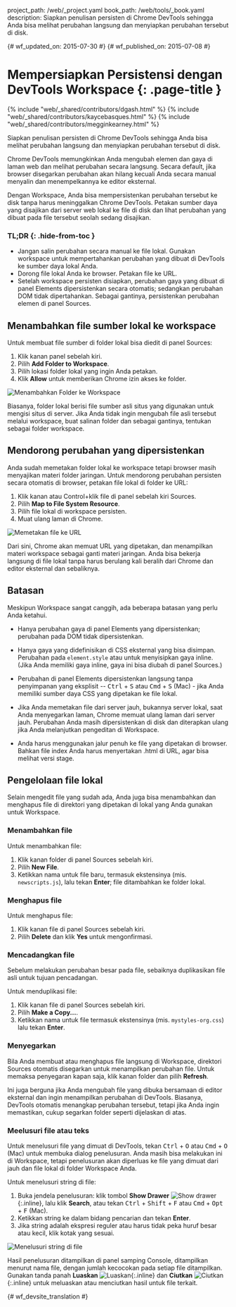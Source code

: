 project_path: /web/_project.yaml
book_path: /web/tools/_book.yaml
description: Siapkan penulisan persisten di Chrome DevTools sehingga Anda bisa melihat perubahan langsung dan menyiapkan perubahan tersebut di disk.

{# wf_updated_on: 2015-07-30 #}
{# wf_published_on: 2015-07-08 #}

# Mempersiapkan Persistensi dengan DevTools Workspace {: .page-title }

{% include "web/_shared/contributors/dgash.html" %}
{% include "web/_shared/contributors/kaycebasques.html" %}
{% include "web/_shared/contributors/megginkearney.html" %}

Siapkan penulisan persisten di Chrome DevTools sehingga Anda bisa melihat perubahan langsung dan menyiapkan perubahan tersebut di disk.

Chrome DevTools memungkinkan Anda mengubah elemen dan gaya
di laman web dan melihat perubahan secara langsung.
Secara default, jika browser disegarkan perubahan akan hilang
kecuali Anda secara manual menyalin dan menempelkannya ke editor eksternal.

Dengan Workspace, Anda bisa mempersistenkan perubahan tersebut ke disk
tanpa harus meninggalkan Chrome DevTools.
Petakan sumber daya yang disajikan dari server web lokal ke file di disk
dan lihat perubahan yang dibuat pada file tersebut seolah sedang disajikan.


### TL;DR {: .hide-from-toc }
- Jangan salin perubahan secara manual ke file lokal. Gunakan workspace untuk mempertahankan perubahan yang dibuat di DevTools ke sumber daya lokal Anda.
- Dorong file lokal Anda ke browser. Petakan file ke URL.
- Setelah workspace persisten disiapkan, perubahan gaya yang dibuat di panel Elements dipersistenkan secara otomatis; sedangkan perubahan DOM tidak dipertahankan. Sebagai gantinya, persistenkan perubahan elemen di panel Sources.


## Menambahkan file sumber lokal ke workspace

Untuk membuat file sumber di folder lokal bisa diedit di panel Sources:

1. Klik kanan panel sebelah kiri.
2. Pilih **Add Folder to Workspace**.
3. Pilih lokasi folder lokal yang ingin Anda petakan.
4. Klik **Allow** untuk memberikan Chrome izin akses ke folder. 

![Menambahkan Folder ke Workspace](imgs/addfolder.png)

Biasanya, folder lokal berisi file sumber asli situs yang digunakan untuk mengisi situs di server. Jika Anda tidak ingin mengubah file asli tersebut melalui workspace, buat salinan folder dan sebagai gantinya, tentukan sebagai folder workspace.

## Mendorong perubahan yang dipersistenkan

Anda sudah memetakan folder lokal ke workspace
tetapi browser masih menyajikan materi folder jaringan.
Untuk mendorong perubahan persisten secara otomatis di browser,
petakan file lokal di folder ke URL:

1. Klik kanan atau Control+klik file di panel sebelah kiri Sources.
2. Pilih **Map to File System Resource**.
3. Pilih file lokal di workspace persisten.
4. Muat ulang laman di Chrome.

![Memetakan file ke URL](imgs/maptoresource.png)

Dari sini,
Chrome akan memuat URL yang dipetakan,
dan menampilkan materi workspace
sebagai ganti materi jaringan.
Anda bisa bekerja langsung di file lokal tanpa harus
berulang kali beralih dari Chrome dan editor eksternal dan sebaliknya.

## Batasan

Meskipun Workspace sangat canggih, ada beberapa batasan yang perlu Anda ketahui.

* Hanya perubahan gaya di panel Elements yang dipersistenkan; perubahan pada DOM tidak dipersistenkan.

* Hanya gaya yang didefinisikan di CSS eksternal yang bisa disimpan. Perubahan pada `element.style` atau untuk menyisipkan gaya inline. (Jika Anda memiliki gaya inline, gaya ini bisa diubah di panel Sources.)

* Perubahan di panel Elements dipersistenkan langsung tanpa penyimpanan yang eksplisit -- 
<kbd class="kbd">Ctrl</kbd> + <kbd class="kbd">S</kbd> atau <kbd class="kbd">Cmd</kbd> + <kbd class="kbd">S</kbd> (Mac) - jika Anda memiliki sumber daya CSS yang dipetakan ke file lokal.

* Jika Anda memetakan file dari server jauh, bukannya server lokal, saat Anda menyegarkan laman, Chrome memuat ulang laman dari server jauh. Perubahan Anda masih dipersistenkan di disk dan diterapkan ulang jika Anda melanjutkan pengeditan di Workspace.

* Anda harus menggunakan jalur penuh ke file yang dipetakan di browser. Bahkan file index Anda harus menyertakan .html di URL, agar bisa melihat versi stage.

## Pengelolaan file lokal

Selain mengedit file yang sudah ada,
Anda juga bisa menambahkan dan menghapus file
di direktori yang dipetakan di lokal yang Anda gunakan untuk Workspace.

### Menambahkan file

Untuk menambahkan file:

1. Klik kanan folder di panel Sources sebelah kiri.
2. Pilih **New File**.
3. Ketikkan nama untuk file baru, termasuk ekstensinya (mis. `newscripts.js`), lalu tekan **Enter**; file ditambahkan ke folder lokal.

### Menghapus file

Untuk menghapus file:

1. Klik kanan file di panel Sources sebelah kiri.
2. Pilih **Delete** dan klik **Yes** untuk mengonfirmasi.

### Mencadangkan file

Sebelum melakukan perubahan besar pada file,
sebaiknya duplikasikan file asli untuk tujuan pencadangan.

Untuk menduplikasi file:

1. Klik kanan file di panel Sources sebelah kiri.
2. Pilih **Make a Copy...**.
3. Ketikkan nama untuk file termasuk ekstensinya (mis. `mystyles-org.css`) lalu tekan **Enter**.

### Menyegarkan

Bila Anda membuat atau menghapus file langsung di Workspace,
direktori Sources otomatis disegarkan untuk menampilkan perubahan file.
Untuk memaksa penyegaran kapan saja, klik kanan folder dan pilih **Refresh**.

Ini juga berguna jika Anda mengubah file yang dibuka bersamaan di editor eksternal dan ingin menampilkan perubahan di DevTools. Biasanya, DevTools otomatis menangkap perubahan tersebut, tetapi jika Anda ingin memastikan, cukup segarkan folder seperti dijelaskan di atas.

### Meelusuri file atau teks

Untuk menelusuri file yang dimuat di DevTools,
tekan <kbd class="kbd">Ctrl</kbd> + <kbd class="kbd">O</kbd> atau <kbd class="kbd">Cmd</kbd> + <kbd class="kbd">O</kbd> (Mac)
untuk membuka dialog penelusuran.
Anda masih bisa melakukan ini di Workspace,
tetapi penelusuran akan diperluas ke file yang dimuat dari jauh
dan file lokal di folder Workspace Anda.

Untuk menelusuri string di file:

1. Buka jendela penelusuran: klik tombol **Show Drawer** ![Show drawer](imgs/show_drawer_button.png){:.inline}, lalu klik **Search**, atau tekan
<kbd class="kbd">Ctrl</kbd> + <kbd class="kbd">Shift</kbd> + <kbd class="kbd">F</kbd> atau <kbd class="kbd">Cmd</kbd> + <kbd class="kbd">Opt</kbd> + <kbd class="kbd">F</kbd> (Mac).
2. Ketikkan string ke dalam bidang pencarian dan tekan **Enter**.
3. Jika string adalah ekspresi reguler atau harus tidak peka huruf besar atau kecil, klik kotak yang sesuai.

![Menelusuri string di file](imgs/searchacross.png)

Hasil penelusuran ditampilkan di panel samping Console, ditampilkan menurut nama file, dengan jumlah kecocokan pada setiap file ditampilkan. Gunakan tanda panah **Luaskan** ![Luaskan](imgs/expand_button.png){:.inline} dan **Ciutkan** ![Ciutkan](imgs/collapse_button.png){:.inline} untuk meluaskan atau menciutkan hasil untuk file terkait.



{# wf_devsite_translation #}

